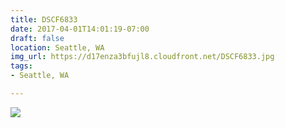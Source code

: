 ```yaml
---
title: DSCF6833
date: 2017-04-01T14:01:19-07:00
draft: false
location: Seattle, WA
img_url: https://d17enza3bfujl8.cloudfront.net/DSCF6833.jpg
tags:
- Seattle, WA

---
```


![](https://d17enza3bfujl8.cloudfront.net/DSCF6833.jpg)

